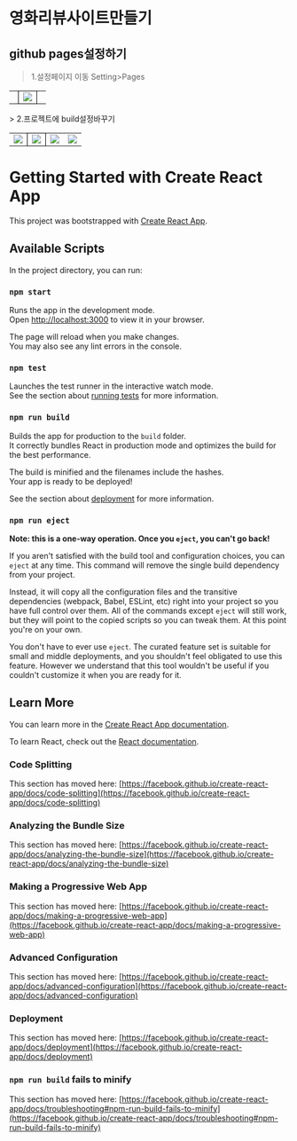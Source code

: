 # 영화리뷰사이트만들기

## github pages설정하기
> 1.설정페이지 이동 Setting>Pages
<table style=" border-collapse: collapse; border:none;">
  <tr>
    <td style=" border: none;"></td>
    <td style=" border: 1px solid black;">
      <img src="https://github.com/user-attachments/assets/b33330e3-0dd8-4b97-948b-76aefeb93abe"/>
    </td style=" border: none;">
    <td></td>
  </tr>
</table>
> 2.프로젝트에 build설정바꾸기
<table style=" border-collapse: collapse; border:none;">
  <tr>
    <td style=" border: none;">
      <img src="https://github.com/user-attachments/assets/0c0326b1-a170-4cf2-9390-2007e49abf27"/>
    </td>
    <td style=" border: 1px solid black;">
      <img src="https://github.com/user-attachments/assets/8a9aa75f-48e2-42c1-8350-73f2e740716c"/>
    </td style=" border: none;">
    <td>
      <img src="https://github.com/user-attachments/assets/737879ac-82db-43dc-b1f9-f9e3a8d56872"/>
    </td>
    <td>
      <img src="https://github.com/user-attachments/assets/0b194563-0a99-4e98-b2cc-91f8edb0c8aa"/>
    </td>
  </tr>
</table>






# Getting Started with Create React App

This project was bootstrapped with [Create React App](https://github.com/facebook/create-react-app).

## Available Scripts

In the project directory, you can run:

### `npm start`

Runs the app in the development mode.\
Open [http://localhost:3000](http://localhost:3000) to view it in your browser.

The page will reload when you make changes.\
You may also see any lint errors in the console.

### `npm test`

Launches the test runner in the interactive watch mode.\
See the section about [running tests](https://facebook.github.io/create-react-app/docs/running-tests) for more information.

### `npm run build`

Builds the app for production to the `build` folder.\
It correctly bundles React in production mode and optimizes the build for the best performance.

The build is minified and the filenames include the hashes.\
Your app is ready to be deployed!

See the section about [deployment](https://facebook.github.io/create-react-app/docs/deployment) for more information.

### `npm run eject`

**Note: this is a one-way operation. Once you `eject`, you can't go back!**

If you aren't satisfied with the build tool and configuration choices, you can `eject` at any time. This command will remove the single build dependency from your project.

Instead, it will copy all the configuration files and the transitive dependencies (webpack, Babel, ESLint, etc) right into your project so you have full control over them. All of the commands except `eject` will still work, but they will point to the copied scripts so you can tweak them. At this point you're on your own.

You don't have to ever use `eject`. The curated feature set is suitable for small and middle deployments, and you shouldn't feel obligated to use this feature. However we understand that this tool wouldn't be useful if you couldn't customize it when you are ready for it.

## Learn More

You can learn more in the [Create React App documentation](https://facebook.github.io/create-react-app/docs/getting-started).

To learn React, check out the [React documentation](https://reactjs.org/).

### Code Splitting

This section has moved here: [https://facebook.github.io/create-react-app/docs/code-splitting](https://facebook.github.io/create-react-app/docs/code-splitting)

### Analyzing the Bundle Size

This section has moved here: [https://facebook.github.io/create-react-app/docs/analyzing-the-bundle-size](https://facebook.github.io/create-react-app/docs/analyzing-the-bundle-size)

### Making a Progressive Web App

This section has moved here: [https://facebook.github.io/create-react-app/docs/making-a-progressive-web-app](https://facebook.github.io/create-react-app/docs/making-a-progressive-web-app)

### Advanced Configuration

This section has moved here: [https://facebook.github.io/create-react-app/docs/advanced-configuration](https://facebook.github.io/create-react-app/docs/advanced-configuration)

### Deployment

This section has moved here: [https://facebook.github.io/create-react-app/docs/deployment](https://facebook.github.io/create-react-app/docs/deployment)

### `npm run build` fails to minify

This section has moved here: [https://facebook.github.io/create-react-app/docs/troubleshooting#npm-run-build-fails-to-minify](https://facebook.github.io/create-react-app/docs/troubleshooting#npm-run-build-fails-to-minify)
